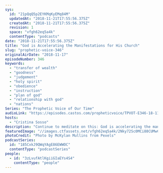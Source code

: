 ```yaml
---
sys:
  id: "21pQqQ5p2EYKMqKyEMq84M"
  updatedAt: "2018-11-21T17:55:56.375Z"
  createdAt: "2018-11-21T17:55:56.375Z"
  revision: 1
  space: "vfgh62eq5a4k"
  contentType: "podcasts"
date: "2018-11-21T17:55:56.375Z"
title: "God is Accelerating the Manifestations for His Church"
slug: "prophetic-voice-346"
originalAirDate: "2018-11-17"
episodeNumber: 346
keywords:
  - "transfer of wealth"
  - "goodness"
  - "judgement"
  - "holy spirit"
  - "obedience"
  - "instruction"
  - "plan of god"
  - "relationship with god"
  - "nations"
Series: "The Prophetic Voice of Our Time"
audioLink: "https://episodes.castos.com/propheticvoice/TPVOT-E346-18-11-17-18-God-is-Accelerating-the-Manifestations-for-His-Church.mp3"
hosts:
  - "Cristina Sosso"
description: "Continue to meditate on this: God is accelerating the manifestations for His body, His bride, His church. Revelation 10:6 “And he swore by him who lives for ever and ever, who created the heavens and all that is in them, the earth and all that is in it, and the sea and all that is in it, and said, \"There will be no more delay!” Isaiah 55:5-7 ‘Surely you will summon nations you know not, and nations you do not know will come running to you, because of the Lord your God, the Holy One of Israel, for he has endowed you with splendor.” 6Seek the Lord while he may be found; call on him while he is near. 7Let the wicked forsake their ways and the unrighteous their thoughts. Let them turn to the Lord, and he will have mercy on them, and to our God, for he will freely pardon.’\n"
featuredImage: "//images.ctfassets.net/vfgh62eq5a4k/2Nky72Sc0MCi88CUMwCWOs/be4b080baeab6a30d4e2523905d4328f/handdroptree.jpg"
photoCredit: "Photo by McKylan Mullins from Pexels"
podcastSeries:
  id: "185CxkJ9QWqYAgE86EWWOC"
  contentType: "podcastSeries"
people:
  - id: "3zLvufAtlKgiiGIaEYs4S4"
    contentType: "people"
---
```

